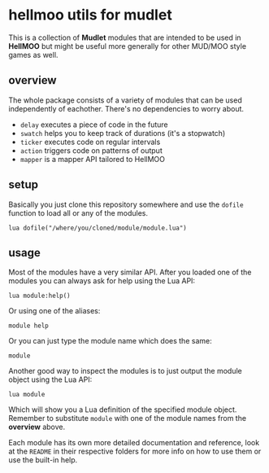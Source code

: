 # hellmoo utils for mudlet
This is a collection of **Mudlet** modules that are intended to be used in **HellMOO** but might be useful more generally for other MUD/MOO style games as well.

## overview
The whole package consists of a variety of modules that can be used independently of eachother. There's no dependencies to worry about.

* `delay` executes a piece of code in the future
* `swatch` helps you to keep track of durations (it's a stopwatch)
* `ticker` executes code on regular intervals
* `action` triggers code on patterns of output
* `mapper` is a mapper API tailored to HellMOO

## setup
Basically you just clone this repository somewhere and use the `dofile` function to load all or any of the modules.
```
lua dofile("/where/you/cloned/module/module.lua")
```

## usage
Most of the modules have a very similar API. After you loaded one of the modules you can always ask for help using the Lua API:
```
lua module:help()
```

Or using one of the aliases:
```
module help
```

Or you can just type the module name which does the same:
```
module
```

Another good way to inspect the modules is to just output the module object using the Lua API:
```
lua module
```

Which will show you a Lua definition of the specified module object. Remember to substitute `module` with one of the module names from the **overview** above.

Each module has its own more detailed documentation and reference, look at the `README` in their respective folders for more info on how to use them or use the built-in help.